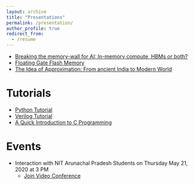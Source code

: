 ```yaml
---
layout: archive
title: "Presentations"
permalink: /presentation/
author_profile: true
redirect_from:
  - /resume
---
```


* <a href="https://github.com/ConstantNIT/kailashprasad/blob/master/_pages/IMC_HBM.pdf" target="_blank">Breaking the memory-wall for AI:  In-memory compute, HBMs or both?</a>
* <a href="https://github.com/ConstantNIT/kailashprasad/blob/master/_pages/Fabrication.pdf" target="_blank">Floating Gate Flash Memory</a>
* <a href="https://github.com/ConstantNIT/kailashprasad/blob/master/_pages/ApproximateComputing.pdf" target="_blank">The Idea of Approximation: From ancient India to Modern World</a>

# Tutorials
* <a href="https://github.com/bootloader-kp/python-tutorial" target="_blank">Python Tutorial</a>
* <a href="https://github.com/ConstantNIT/kailashprasad/blob/master/_pages/VerilogTutorial.pdf" target="_blank">Verilog Tutorial</a>
* <a href="https://github.com/ConstantNIT/kailashprasad/blob/master/_pages/C_Programming.pdf" target="_blank">A Quick Introduction to C Programming</a>

# Events
* Interaction with NIT Arunachal Pradesh Students on Thursday May 21, 2020 at 3 PM
  * <a href="https://meet.google.com/egr-gjrd-hms" target="_blank">Join Video Conference</a> 
